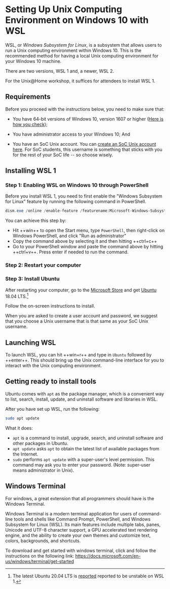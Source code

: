 # Setting Up Unix Computing Environment on Windows 10 with WSL

WSL, or _Windows Subsystem for Linux_, is a subsystem that allows users to run a
Unix computing environment within Windows 10. This is the recommended method for
having a local Unix computing environment for your Windows 10 machine.

There are two versions, WSL 1 and, a newer, WSL 2.

For the Unix@Home workshop, it suffices for attendees to install WSL 1.

## Requirements

Before you proceed with the instructions below, you need to make sure that:

- You have 64-bit versions of Windows 10, version 1607 or higher
  ([Here is how you check](https://support.microsoft.com/en-sg/help/13443/windows-which-version-am-i-running));

- You have administrator access to your Windows 10; And

- You have an SoC Unix account. You can
  [create an SoC Unix account here](https://mysoc.nus.edu.sg/~newacct). For SoC
  students, this username is something that sticks with you for the rest of your
  SoC life -- so choose wisely.

## Installing WSL 1

### Step 1: Enabling WSL on Windows 10 through PowerShell

Before you install WSL 1, you need to first enable the "Windows Subsystem for
Linux" feature by running the following command in PowerShell.

```PowerShell
dism.exe /online /enable-feature /featurename:Microsoft-Windows-Subsystem-Linux /all /norestart
```

You can achieve this step by:

- Hit ++win++ to open the Start menu, type `PowerShell`, then right-click on
  Windows PowerShell, and click "Run as administrator"
- Copy the command above by selecting it and then hitting ++ctrl+c++
- Go to your PowerShell window and paste the command above by hitting
  ++ctrl+v++. Press enter if needed to run the command.

### Step 2: Restart your computer

### Step 3: Install Ubuntu

After restarting your computer, go to the
<a href="https://aka.ms/wslstore">Microsoft Store</a> and get
<a href="https://www.microsoft.com/store/productId/9N9TNGVNDL3Q">Ubuntu</a>
18.04 LTS.[^1]

[^1]:
    The latest Ubuntu 20.04 LTS is
    [reported](https://discourse.ubuntu.com/t/ubuntu-20-04-and-wsl-1/15291)
    reported to be unstable on WSL 1.

Follow the on-screen instructions to install.

When you are asked to create a user account and password, we suggest that you
choose a Unix username that is that same as your SoC Unix username.

## Launching WSL

To launch WSL, you can hit ++win+r++ and type in `Ubuntu` followed by ++enter++.
This should bring up the Unix command-line interface for you to interact with
the Unix computing environment.

## Getting ready to install tools

Ubuntu comes with `apt` as the package manager, which is a convenient way to
list, search, install, update, and uninstall software and libraries in WSL.

After you have set up WSL, run the following:

```Bash
sudo apt update
```

What it does:

- `apt` is a command to install, upgrade, search, and uninstall software and
  other packages in Ubuntu.
- `apt update` asks `apt` to obtain the latest list of available packages from
  the Internet.
- `sudo` performs `apt update` with a super-user's level permission. This
  command may ask you to enter your password. (Note: super-user means
  administrator in Unix).

## Windows Terminal

For windows, a great extension that all programmers should have is the Windows
Terminal.

Windows Terminal is a modern terminal application for users of command-line
tools and shells like Command Prompt, PowerShell, and Windows Subsystem for
Linux (WSL). Its main features include multiple tabs, panes, Unicode and UTF-8
character support, a GPU accelerated text rendering engine, and the ability to
create your own themes and customize text, colors, backgrounds, and shortcuts.

To download and get started with windows terminal, click and follow the
instructions on the following link:
https://docs.microsoft.com/en-us/windows/terminal/get-started
